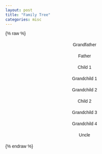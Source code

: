 ```yaml
---
layout: post
title: "Family Tree"
categories: misc
---
```


{% raw %}
<html lang="en">
<head>
  <meta charset="UTF-8">
  <meta name="viewport" content="width=device-width, initial-scale=1.0">
  <title>Family Tree</title>
  <style>
    body {
      font-family: Arial, sans-serif;
      margin: 20px;
    }

    .tree {
      display: flex;
      justify-content: center;
      align-items: center;
      height: 100vh;
    }

    .node {
      text-align: center;
      margin: 20px;
      position: relative;
    }

    .node::before {
      content: "";
      position: absolute;
      top: -20px;
      left: 50%;
      width: 0;
      height: 20px;
      border-style: solid;
      border-width: 1px;
      border-color: black;
    }

    .node.left::before {
      border-left: none;
      border-right: 20px solid black;
    }

    .node.right::before {
      border-left: 20px solid black;
      border-right: none;
    }
  </style>
</head>
<body>

  <div class="tree">
    <div class="node">
      <div>Grandfather</div>
      <div class="node left">
        <div>Father</div>
        <div class="node left">
          <div>Child 1</div>
          <div class="node left"><div>Grandchild 1</div></div>
          <div class="node right"><div>Grandchild 2</div></div>
        </div>
        <div class="node right">
          <div>Child 2</div>
          <div class="node left"><div>Grandchild 3</div></div>
          <div class="node right"><div>Grandchild 4</div></div>
        </div>
      </div>
      <div class="node right">Uncle</div>
    </div>
  </div>

</body>
</html>
{% endraw %}
